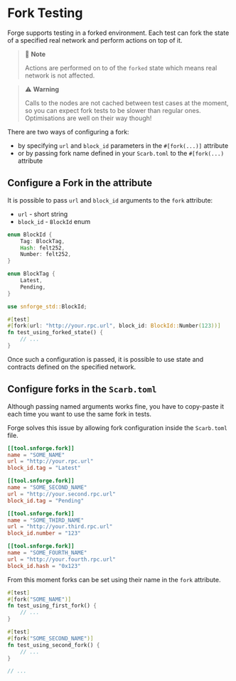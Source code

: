 # Fork Testing

Forge supports testing in a forked environment. Each test can fork the state of a specified real
network and perform actions on top of it.

> 📝 **Note**
>
> Actions are performed on to of the `forked` state which means real network is not affected.


> ⚠️ **Warning**
>
> Calls to the nodes are not cached between test cases at the moment, so you can expect fork
> tests to be slower than regular ones. Optimisations are well on their way though!

There are two ways of configuring a fork:
- by specifying `url` and `block_id` parameters in the `#[fork(...)]` attribute
- or by passing fork name defined in your `Scarb.toml` to the `#[fork(...)` attribute

## Configure a Fork in the attribute

It is possible to pass `url` and `block_id` arguments to the `fork` attribute:
- `url` - short string
- `block_id` - `BlockId` enum

```rust
enum BlockId {
    Tag: BlockTag,
    Hash: felt252,
    Number: felt252,
}

enum BlockTag {
    Latest,
    Pending,
}
```

```rust
use snforge_std::BlockId;

#[test]
#[fork(url: "http://your.rpc.url", block_id: BlockId::Number(123))]
fn test_using_forked_state() {
    // ...
}
```

Once such a configuration is passed, it is possible to use state and contracts defined on the specified network.

## Configure forks in the `Scarb.toml`

Although passing named arguments works fine, you have to copy-paste it each time you want to use
the same fork in tests.

Forge solves this issue by allowing fork configuration inside the `Scarb.toml` file.
```toml
[[tool.snforge.fork]]
name = "SOME_NAME"
url = "http://your.rpc.url"
block_id.tag = "Latest"

[[tool.snforge.fork]]
name = "SOME_SECOND_NAME"
url = "http://your.second.rpc.url"
block_id.tag = "Pending"

[[tool.snforge.fork]]
name = "SOME_THIRD_NAME"
url = "http://your.third.rpc.url"
block_id.number = "123"

[[tool.snforge.fork]]
name = "SOME_FOURTH_NAME"
url = "http://your.fourth.rpc.url"
block_id.hash = "0x123"
```

From this moment forks can be set using their name in the `fork` attribute.

```rust
#[test]
#[fork("SOME_NAME")]
fn test_using_first_fork() {
    // ...
}

#[test]
#[fork("SOME_SECOND_NAME")]
fn test_using_second_fork() {
    // ...
}

// ...
```
